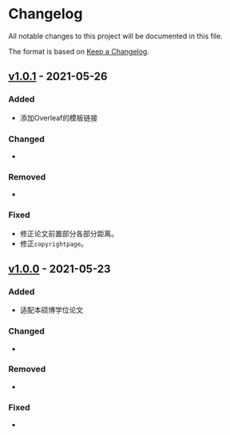 # Changelog
All notable changes to this project will be documented in this file.

The format is based on [Keep a Changelog](https://keepachangelog.com/en/1.0.0/).

## [v1.0.1] - 2021-05-26

### Added

- 添加Overleaf的模板链接

### Changed

- 

### Removed

- 

### Fixed

- 修正论文前置部分各部分距离。
- 修正`copyrightpage`。


## [v1.0.0] - 2021-05-23

### Added

- 适配本硕博学位论文

### Changed

- 

### Removed

- 

### Fixed

- 

[v1.0.1]: https://github.com/HFUTTUG/HFUT_Thesis/releases/tag/v1.0.1
[v1.0.0]: https://github.com/HFUTTUG/HFUT_Thesis/releases/tag/v1.0.0
